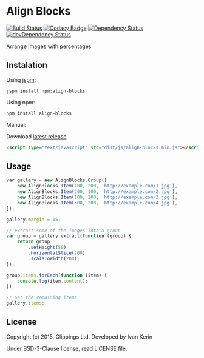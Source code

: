 Align Blocks
============

[![Build Status](https://travis-ci.org/clippings/align-blocks.svg?branch=master)](https://travis-ci.org/clippings/align-blocks)
[![Codacy Badge](https://api.codacy.com/project/badge/grade/e614af258a93423ab0056c93fb101c62)](https://www.codacy.com/app/clippings/align-blocks)
[![Dependency Status](https://david-dm.org/clippings/align-blocks.svg)](https://david-dm.org/clippings/align-blocks)
[![devDependency Status](https://david-dm.org/clippings/align-blocks/dev-status.svg)](https://david-dm.org/clippings/align-blocks#info=devDependencies)

Arrange Images with percentages

## Instalation

Using [jspm](http://jspm.io/):

    jspm install npm:align-blocks

Using npm:

    npm install align-blocks

Manual:

Download [latest release](https://github.com/clippings/align-blocks/releases/latest)

``` html
<script type="text/javascript" src="dist/js/align-blocks.min.js"></script>
```

Usage
-----

``` js
var gallery = new AlignBlocks.Group([
    new AlignBlocks.Item(100, 200, 'http://example.com/1.jpg'),
    new AlignBlocks.Item(200, 100, 'http://example.com/2.jpg'),
    new AlignBlocks.Item(100, 100, 'http://example.com/3.jpg'),
    new AlignBlocks.Item(300, 200, 'http://example.com/4.jpg'),
]);

gallery.margin = 15;

// extract some of the images into a group
var group = gallery.extract(function (group) {
    return group
        .setHeight(50)
        .horizontalSlice(200)
        .scaleToWidth(200);
});

group.items.forEach(function (item) {
    console.log(item.content);
});

// Get the remaining items
gallery.items;
```

License
-------

Copyright (c) 2015, Clippings Ltd. Developed by Ivan Kerin

Under BSD-3-Clause license, read LICENSE file.
